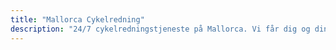 ```yaml
---
title: "Mallorca Cykelredning"
description: "24/7 cykelredningstjeneste på Mallorca. Vi får dig og din cykel hjem hvis noget går galt."
---
```


<!-- Content will be added later -->
